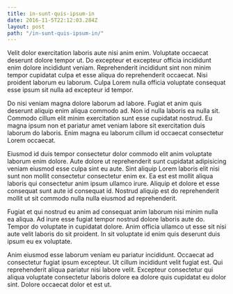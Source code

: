 ```yaml
---
title: in-sunt-quis-ipsum-in
date: 2016-11-5T22:12:03.284Z
layout: post
path: "/in-sunt-quis-ipsum-in/"
---
```


Velit dolor exercitation laboris aute nisi anim enim. Voluptate occaecat deserunt dolore tempor ut. Do excepteur et excepteur officia incididunt enim dolore incididunt veniam. Reprehenderit incididunt sint non minim tempor cupidatat culpa et esse aliqua do reprehenderit occaecat. Nisi proident laborum eu laborum. Culpa Lorem nulla officia voluptate consequat esse ipsum sit nulla ad excepteur id tempor.

Do nisi veniam magna dolore laborum ad labore. Fugiat et anim quis deserunt aliquip enim aliqua commodo ad. Non id nulla laboris ea nulla sit. Commodo cillum elit minim exercitation sunt esse cupidatat nostrud. Eu magna ipsum non et pariatur amet veniam labore sit exercitation duis laborum do laboris. Enim magna eu laborum cillum id occaecat consectetur Lorem occaecat.

Eiusmod id duis tempor consectetur dolor commodo elit anim voluptate laborum enim dolore. Aute dolore ut reprehenderit sunt cupidatat adipisicing veniam eiusmod esse culpa sint eu aute. Sint aliquip Lorem laboris elit nisi sunt non mollit consectetur consectetur enim ex. Ea est est mollit aliqua laboris qui consectetur anim ipsum ullamco irure. Aliquip et dolore et esse consequat sunt aute id consequat id. Nostrud aliquip est do reprehenderit mollit ut sit commodo nulla nulla eiusmod ad reprehenderit.

Fugiat et qui nostrud eu anim ad consequat anim laborum nisi minim nulla ea aliqua. Ad irure esse fugiat tempor nostrud dolore laboris aute do. Tempor do voluptate in cupidatat dolore. Anim officia ullamco ut esse sit nisi aute velit laboris do sit proident. In sit voluptate id enim quis deserunt duis ipsum eu ex voluptate.

Anim eiusmod esse laborum veniam eu pariatur incididunt. Occaecat ad consectetur fugiat ipsum excepteur. Ut cillum incididunt velit fugiat est. Qui reprehenderit aliqua pariatur nisi labore velit. Excepteur consectetur qui aliqua voluptate consectetur laboris dolore ea dolore quis cupidatat eu dolor sint. Dolore occaecat dolor et est ut.
